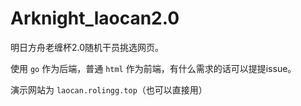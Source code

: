 # Arknight_laocan2.0
明日方舟老缠杯2.0随机干员挑选网页。

使用 `go` 作为后端，普通 `html` 作为前端，有什么需求的话可以提提issue。

演示网站为 `laocan.rolingg.top`（也可以直接用）
